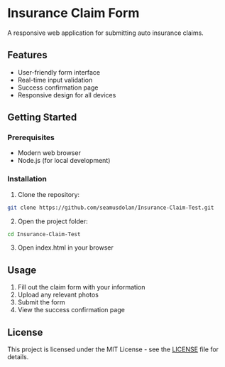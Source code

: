# Insurance Claim Form

A responsive web application for submitting auto insurance claims.

## Features
- User-friendly form interface
- Real-time input validation
- Success confirmation page
- Responsive design for all devices

## Getting Started

### Prerequisites
- Modern web browser
- Node.js (for local development)

### Installation
1. Clone the repository:
```bash
git clone https://github.com/seamusdolan/Insurance-Claim-Test.git
```
2. Open the project folder:
```bash
cd Insurance-Claim-Test
```
3. Open index.html in your browser

## Usage
1. Fill out the claim form with your information
2. Upload any relevant photos
3. Submit the form
4. View the success confirmation page

## License
This project is licensed under the MIT License - see the [LICENSE](LICENSE) file for details.
